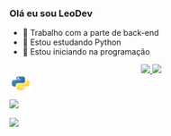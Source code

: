 ### Olá eu sou LeoDev

- 🔭 Trabalho com a parte de back-end
- 🌱 Estou estudando Python
- 🎨 Estou iniciando na programação

<div align="center">
  <a href="https://github.com/LeozinDev03">
  <img height="180em" src="https://github-readme-stats.vercel.app/api?username=LeozinDev03&show_icons=true&theme=dark&include_all_commits=true&count_private=true"/>
  <img height="180em" src="https://github-readme-stats.vercel.app/api/top-langs/?username=LeozinDev03&layout=compact&langs_count=7&theme=dark"/>
</div>

<div>
 <img align="center" alt="Rafa-Python" height="30" width="40" src="https://raw.githubusercontent.com/devicons/devicon/master/icons/python/python-original.svg">
  </div>
  
   <a href="https://instagram.com/dev_leo__" target="_blank"><img src="https://img.shields.io/badge/-Instagram-%23E4405F?style=for-the-badge&logo=instagram&logoColor=white" target="_blank"></a>

<a href="https://www.linkedin.com/in/leonardo-ferreira-25194024b/" target="_blank"><img src="https://img.shields.io/badge/-LinkedIn-%230077B5?style=for-the-badge&logo=linkedin&logoColor=white" target="_blank"></a> 

